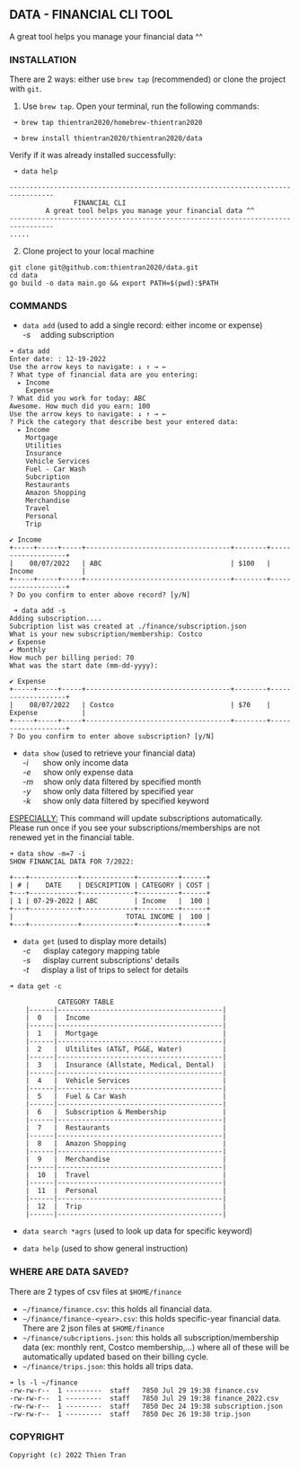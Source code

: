 ## DATA - FINANCIAL CLI TOOL

A great tool helps you manage your financial data ^^

### INSTALLATION
There are 2 ways: either use `brew tap` (recommended) or clone the project with `git`. </br>
1. Use `brew tap`. Open your terminal, run the following commands:
```
 ➜ brew tap thientran2020/homebrew-thientran2020
```

```
 ➜ brew install thientran2020/thientran2020/data
```
Verify if it was already installed successfully:
```
 ➜ data help

---------------------------------------------------------------------------------
				FINANCIAL CLI
   		 A great tool helps you manage your financial data ^^
---------------------------------------------------------------------------------
.....
```

2. Clone project to your local machine
```
git clone git@github.com:thientran2020/data.git
cd data
go build -o data main.go && export PATH=$(pwd):$PATH
```

### COMMANDS
+ `data add` (used to add a single record: either income or expense) <br/>
*-s* &emsp;adding subscription

```
➜ data add
Enter date: : 12-19-2022
Use the arrow keys to navigate: ↓ ↑ → ←
? What type of financial data are you entering:
  ▸ Income
    Expense
? What did you work for today: ABC
Awesome. How much did you earn: 100
Use the arrow keys to navigate: ↓ ↑ → ←
? Pick the category that describe best your entered data:
  ▸ Income
    Mortgage
    Utilities
    Insurance
    Vehicle Services
    Fuel - Car Wash
    Subcription
    Restaurants
    Amazon Shopping
    Merchandise
    Travel
    Personal
    Trip

✔ Income
+-----+-----+-----+------------------------------------+--------+-------------------+
|    08/07/2022   | ABC                                | $100   | Income            |
+-----+-----+-----+------------------------------------+--------+-------------------+
? Do you confirm to enter above record? [y/N]

 ➜ data add -s
Adding subscription....
Subcription list was created at ./finance/subscription.json
What is your new subscription/membership: Costco
✔ Expense
✔ Monthly
How much per billing period: 70
What was the start date (mm-dd-yyyy):

✔ Expense
+-----+-----+-----+------------------------------------+--------+-------------------+
|    08/07/2022   | Costco                             | $70    | Expense           |
+-----+-----+-----+------------------------------------+--------+-------------------+
? Do you confirm to enter above subscription? [y/N]
```

+ `data show` (used to retrieve your financial data) <br/>
*-i* &emsp;&nbsp;&nbsp;show only income data <br/>
*-e* &emsp;&nbsp;show only expense data <br/>
*-m* &emsp;show only data filtered by specified month <br/>
*-y* &emsp;&nbsp;show only data filtered by specified year <br/>
*-k* &emsp;&nbsp;show only data filtered by specified keyword <br/>

<ins>ESPECIALLY:</ins> This command will update subscriptions automatically. <br/> 
Please run once if you see your subscriptions/memberships are not renewed yet in the financial table.

```
➜ data show -m=7 -i
SHOW FINANCIAL DATA FOR 7/2022:

+---+------------+-------------+----------+------+
| # |    DATE    | DESCRIPTION | CATEGORY | COST |
+---+------------+-------------+----------+------+
| 1 | 07-29-2022 | ABC         | Income   |  100 |
+---+------------+-------------+----------+------+
|                            TOTAL INCOME |  100 |
+---+------------+-------------+----------+------+
```

+ `data get` (used to display more details) <br/>
*-c* &emsp;&nbsp;display category mapping table <br/>
*-s* &emsp;&nbsp;display current subscriptions' details <br/>
*-t* &emsp;&nbsp;display a list of trips to select for details <br/>

```
➜ data get -c

			CATEGORY TABLE
	|------|-----------------------------------------|
	|  0   |  Income                                 |
	|------|-----------------------------------------|
	|  1   |  Mortgage                               |
	|------|-----------------------------------------|
	|  2   |  Ultilites (AT&T, PG&E, Water)          |
	|------|-----------------------------------------|
	|  3   |  Insurance (Allstate, Medical, Dental)  |
	|------|-----------------------------------------|
	|  4   |  Vehicle Services                       |
	|------|-----------------------------------------|
	|  5   |  Fuel & Car Wash                        |
	|------|-----------------------------------------|
	|  6   |  Subscription & Membership              |
	|------|-----------------------------------------|
	|  7   |  Restaurants                            |
	|------|-----------------------------------------|
	|  8   |  Amazon Shopping                        |
	|------|-----------------------------------------|
	|  9   |  Merchandise                            |
	|------|-----------------------------------------|
	|  10  |  Travel                                 |
	|------|-----------------------------------------|
	|  11  |  Personal                               |
	|------|-----------------------------------------|
	|  12  |  Trip                                   |
	|------|-----------------------------------------|
```

+ `data search *agrs` (used to look up data for specific keyword) <br/>

+ `data help` (used to show general instruction) <br/>

### WHERE ARE DATA SAVED?
There are 2 types of csv files at `$HOME/finance` <br/>
- `~/finance/finance.csv`: this holds all financial data. <br/>
- `~/finance/finance-<year>.csv`: this holds specific-year financial data. <br/>
There are 2 json files at `$HOME/finance` <br/>
- `~/finance/subcriptions.json`: this holds all subscription/membership data (ex: monthly rent, Costco membership,...) where all of these will be automatically updated based on their billing cycle.<br/>
- `~/finance/trips.json`: this holds all trips data. <br/>
 
```
➜ ls -l ~/finance
-rw-rw-r--  1 ---------  staff   7850 Jul 29 19:38 finance.csv
-rw-rw-r--  1 ---------  staff   7850 Jul 29 19:38 finance_2022.csv
-rw-rw-r--  1 ---------  staff   7850 Dec 24 19:38 subscription.json
-rw-rw-r--  1 ---------  staff   7850 Dec 26 19:38 trip.json
```

### COPYRIGHT
```
Copyright (c) 2022 Thien Tran
```
